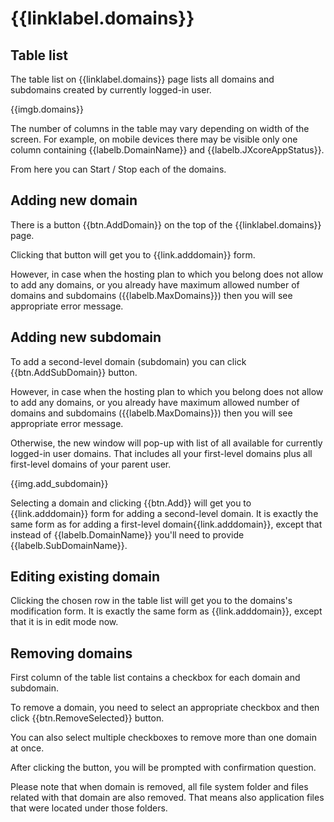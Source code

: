# {{linklabel.domains}}

## Table list

The table list on {{linklabel.domains}} page lists all domains and subdomains created by currently logged-in user.

{{imgb.domains}}

The number of columns in the table may vary depending on width of the screen.
For example, on mobile devices there may be visible only one column containing {{labelb.DomainName}} and {{labelb.JXcoreAppStatus}}.

From here you can Start / Stop each of the domains.

## Adding new domain

There is a button {{btn.AddDomain}} on the top of the {{linklabel.domains}} page.

Clicking that button will get you to {{link.adddomain}} form.

However, in case when the hosting plan to which you belong does not allow to add any domains,
or you already have maximum allowed number of domains and subdomains ({{labelb.MaxDomains}}) then you will see appropriate error message.

## Adding new subdomain

To add a second-level domain (subdomain) you can click {{btn.AddSubDomain}} button.

However, in case when the hosting plan to which you belong does not allow to add any domains,
or you already have maximum allowed number of domains and subdomains ({{labelb.MaxDomains}}) then you will see appropriate error message.

Otherwise, the new window will pop-up with list of all available for currently logged-in user domains.
That includes all your first-level domains plus all first-level domains of your parent user.

{{img.add_subdomain}}

Selecting a domain and clicking {{btn.Add}} will get you to {{link.adddomain}} form for adding a second-level domain.
It is exactly the same form as for adding a first-level domain{{link.adddomain}},
except that instead of {{labelb.DomainName}} you'll need to provide {{labelb.SubDomainName}}.


## Editing existing domain

Clicking the chosen row in the table list will get you to the domains's modification form.
It is exactly the same form as {{link.adddomain}}, except that it is in edit mode now.

## Removing domains

First column of the table list contains a checkbox for each domain and subdomain.

To remove a domain, you need to select an appropriate checkbox and then click {{btn.RemoveSelected}} button.

You can also select multiple checkboxes to remove more than one domain at once.

After clicking the button, you will be prompted with confirmation question.

Please note that when domain is removed, all file system folder and files related with that domain are also removed.
That means also application files that were located under those folders.